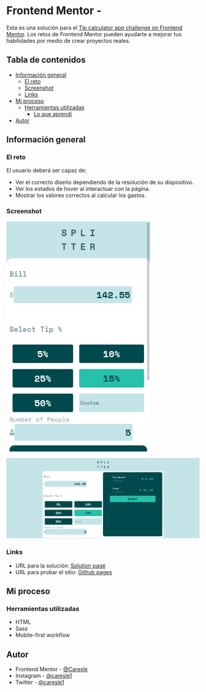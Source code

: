 # Frontend Mentor - 

Esta es una solución para el [Tip calculator app challenge on Frontend Mentor](https://www.frontendmentor.io/challenges/tip-calculator-app-ugJNGbJUX). Los retos de Frontend Mentor pueden ayudarte a mejorar tus habilidades por medio de crear proyectos reales.

## Tabla de contenidos

- [Información general](#información-general)
  - [El reto](#el-reto)
  - [Screenshot](#screenshot)
  - [Links](#links)
- [Mi proceso](#mi-proceso)
  - [Herramientas utilizadas](#herramientas-utilizadas)
	- [Lo que aprendí](#lo-que-aprendí)
- [Autor](#autor)

## Información general

### El reto

El usuario deberá ser capaz de:

- Ver el correcto diseño dependiendo de la resolución de su dispositivo.
- Ver los estados de hover al interactuar con la página.
- Mostrar los valores correctos al calcular los gastos.

### Screenshot

![](./docs/mobile.png)

![](./docs/desktop.png)

### Links
- URL para la solución: [Solution page]()
- URL para probar el sitio: [Github pages]()

## Mi proceso

### Herramientas utilizadas

- HTML
- Sass
- Mobile-first workflow

## Autor

- Frontend Mentor - [@Caresle](https://www.frontendmentor.io/profile/Caresle)
- Instagram - [@caresle1](https://instagram.com/caresle1)
- Twitter - [@caresle1](https://twitter.com/Caresle1)